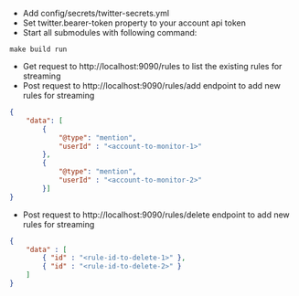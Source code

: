 * Add config/secrets/twitter-secrets.yml
* Set twitter.bearer-token property to your account api token
* Start all submodules with following command:
```
make build run
```
* Get request to http://localhost:9090/rules to list the existing rules for streaming
* Post request to http://localhost:9090/rules/add endpoint to add new rules for streaming
```json
{
    "data": [
        {
            "@type": "mention",
            "userId" : "<account-to-monitor-1>"
        }, 
        {
            "@type": "mention",
            "userId" : "<account-to-monitor-2>"
        }]
}
```
* Post request to http://localhost:9090/rules/delete endpoint to add new rules for streaming
```json
{
    "data" : [
        { "id" : "<rule-id-to-delete-1>" },
        { "id" : "<rule-id-to-delete-2>" }
    ]
}
```
